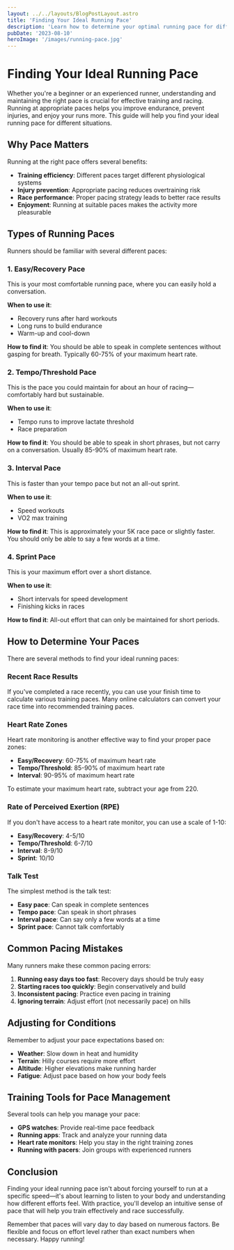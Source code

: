 ```yaml
---
layout: ../../layouts/BlogPostLayout.astro
title: 'Finding Your Ideal Running Pace'
description: 'Learn how to determine your optimal running pace for different types of training and racing to maximize performance and enjoyment.'
pubDate: '2023-08-10'
heroImage: '/images/running-pace.jpg'
---
```


# Finding Your Ideal Running Pace

Whether you're a beginner or an experienced runner, understanding and maintaining the right pace is crucial for effective training and racing. Running at appropriate paces helps you improve endurance, prevent injuries, and enjoy your runs more. This guide will help you find your ideal running pace for different situations.

## Why Pace Matters

Running at the right pace offers several benefits:

- **Training efficiency**: Different paces target different physiological systems
- **Injury prevention**: Appropriate pacing reduces overtraining risk
- **Race performance**: Proper pacing strategy leads to better race results
- **Enjoyment**: Running at suitable paces makes the activity more pleasurable

## Types of Running Paces

Runners should be familiar with several different paces:

### 1. Easy/Recovery Pace

This is your most comfortable running pace, where you can easily hold a conversation.

**When to use it**: 
- Recovery runs after hard workouts
- Long runs to build endurance
- Warm-up and cool-down

**How to find it**: You should be able to speak in complete sentences without gasping for breath. Typically 60-75% of your maximum heart rate.

### 2. Tempo/Threshold Pace

This is the pace you could maintain for about an hour of racing—comfortably hard but sustainable.

**When to use it**:
- Tempo runs to improve lactate threshold
- Race preparation

**How to find it**: You should be able to speak in short phrases, but not carry on a conversation. Usually 85-90% of maximum heart rate.

### 3. Interval Pace

This is faster than your tempo pace but not an all-out sprint.

**When to use it**:
- Speed workouts
- VO2 max training

**How to find it**: This is approximately your 5K race pace or slightly faster. You should only be able to say a few words at a time.

### 4. Sprint Pace

This is your maximum effort over a short distance.

**When to use it**:
- Short intervals for speed development
- Finishing kicks in races

**How to find it**: All-out effort that can only be maintained for short periods.

## How to Determine Your Paces

There are several methods to find your ideal running paces:

### Recent Race Results

If you've completed a race recently, you can use your finish time to calculate various training paces. Many online calculators can convert your race time into recommended training paces.

### Heart Rate Zones

Heart rate monitoring is another effective way to find your proper pace zones:

- **Easy/Recovery**: 60-75% of maximum heart rate
- **Tempo/Threshold**: 85-90% of maximum heart rate
- **Interval**: 90-95% of maximum heart rate

To estimate your maximum heart rate, subtract your age from 220.

### Rate of Perceived Exertion (RPE)

If you don't have access to a heart rate monitor, you can use a scale of 1-10:

- **Easy/Recovery**: 4-5/10
- **Tempo/Threshold**: 6-7/10
- **Interval**: 8-9/10
- **Sprint**: 10/10

### Talk Test

The simplest method is the talk test:

- **Easy pace**: Can speak in complete sentences
- **Tempo pace**: Can speak in short phrases
- **Interval pace**: Can say only a few words at a time
- **Sprint pace**: Cannot talk comfortably

## Common Pacing Mistakes

Many runners make these common pacing errors:

1. **Running easy days too fast**: Recovery days should be truly easy
2. **Starting races too quickly**: Begin conservatively and build
3. **Inconsistent pacing**: Practice even pacing in training
4. **Ignoring terrain**: Adjust effort (not necessarily pace) on hills

## Adjusting for Conditions

Remember to adjust your pace expectations based on:

- **Weather**: Slow down in heat and humidity
- **Terrain**: Hilly courses require more effort
- **Altitude**: Higher elevations make running harder
- **Fatigue**: Adjust pace based on how your body feels

## Training Tools for Pace Management

Several tools can help you manage your pace:

- **GPS watches**: Provide real-time pace feedback
- **Running apps**: Track and analyze your running data
- **Heart rate monitors**: Help you stay in the right training zones
- **Running with pacers**: Join groups with experienced runners

## Conclusion

Finding your ideal running pace isn't about forcing yourself to run at a specific speed—it's about learning to listen to your body and understanding how different efforts feel. With practice, you'll develop an intuitive sense of pace that will help you train effectively and race successfully.

Remember that paces will vary day to day based on numerous factors. Be flexible and focus on effort level rather than exact numbers when necessary. Happy running!
